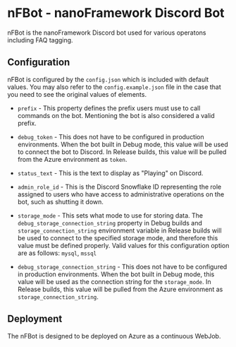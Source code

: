 # nFBot - nanoFramework Discord Bot

nFBot is the nanoFramework Discord bot used for various operatons including FAQ tagging.

## Configuration
nFBot is configured by the `config.json` which is included with default values. You may also refer to the `config.example.json` file in the case that you need to see the original values of elements.

- `prefix` - This property defines the prefix users must use to call commands on the bot. Mentioning the bot is also considered a valid prefix.

- `debug_token` - This does not have to be configured in production environments. When the bot built in Debug mode, this value will be used to connect the bot to Discord. In Release builds, this value will be pulled from the Azure environment as `token`.

- `status_text` - This is the text to display as "Playing" on Discord.

- `admin_role_id` - This is the Discord Snowflake ID representing the role assigned to users who have access to administrative operations on the bot, such as shutting it down.

- `storage_mode` - This sets what mode to use for storing data. The `debug_storage_connection_string` property in Debug builds and `storage_connection_string` environment variable in Release builds will be used to connect to the specified storage mode, and therefore this value must be defined properly. Valid values for this configuration option are as follows: `mysql`, `mssql`

- `debug_storage_connection_string` - This does not have to be configured in production environments. When the bot built in Debug mode, this value will be used as the connection string for the `storage_mode`. In Release builds, this value will be pulled from the Azure environment as `storage_connection_string`.

## Deployment
The nFBot is designed to be deployed on Azure as a continuous WebJob.